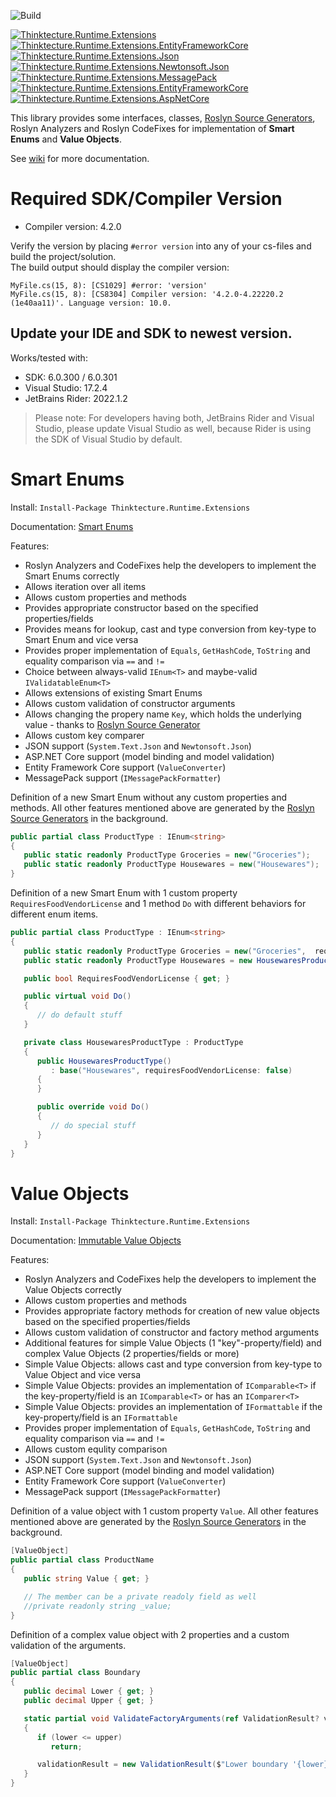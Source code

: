 ![Build](https://github.com/PawelGerr/Thinktecture.Runtime.Extensions/workflows/CI/badge.svg?branch=master)


[![Thinktecture.Runtime.Extensions](https://img.shields.io/nuget/vpre/Thinktecture.Runtime.Extensions.svg?maxAge=60&label=Thinktecture.Runtime.Extensions)](https://www.nuget.org/packages/Thinktecture.Runtime.Extensions/)  
[![Thinktecture.Runtime.Extensions.EntityFrameworkCore](https://img.shields.io/nuget/vpre/Thinktecture.Runtime.Extensions.EntityFrameworkCore.svg?maxAge=60&label=Thinktecture.Runtime.Extensions.EntityFrameworkCore)](https://www.nuget.org/packages/Thinktecture.Runtime.Extensions.EntityFrameworkCore/)  
[![Thinktecture.Runtime.Extensions.Json](https://img.shields.io/nuget/vpre/Thinktecture.Runtime.Extensions.Json.svg?maxAge=60&label=Thinktecture.Runtime.Extensions.Json)](https://www.nuget.org/packages/Thinktecture.Runtime.Extensions.Newtonsoft.Json/)  
[![Thinktecture.Runtime.Extensions.Newtonsoft.Json](https://img.shields.io/nuget/vpre/Thinktecture.Runtime.Extensions.Newtonsoft.Json.svg?maxAge=60&label=Thinktecture.Runtime.Extensions.Newtonsoft.Json)](https://www.nuget.org/packages/Thinktecture.Runtime.Extensions.Newtonsoft.Json/)  
[![Thinktecture.Runtime.Extensions.MessagePack](https://img.shields.io/nuget/vpre/Thinktecture.Runtime.Extensions.MessagePack.svg?maxAge=60&label=Thinktecture.Runtime.Extensions.MessagePack)](https://www.nuget.org/packages/Thinktecture.Runtime.Extensions.MessagePack.Json/)  
[![Thinktecture.Runtime.Extensions.EntityFrameworkCore](https://img.shields.io/nuget/vpre/Thinktecture.Runtime.Extensions.EntityFrameworkCore.svg?maxAge=60&label=Thinktecture.Runtime.Extensions.EntityFrameworkCore)](https://www.nuget.org/packages/Thinktecture.Runtime.Extensions.EntityFrameworkCore/)  
[![Thinktecture.Runtime.Extensions.AspNetCore](https://img.shields.io/nuget/vpre/Thinktecture.Runtime.Extensions.AspNetCore.svg?maxAge=60&label=Thinktecture.Runtime.Extensions.AspNetCore)](https://www.nuget.org/packages/Thinktecture.Runtime.Extensions.AspNetCore/)

This library provides some interfaces, classes, [Roslyn Source Generators](https://docs.microsoft.com/en-us/dotnet/csharp/roslyn-sdk/source-generators-overview), Roslyn Analyzers and Roslyn CodeFixes for implementation of **Smart Enums** and **Value Objects**.

See [wiki](https://github.com/PawelGerr/Thinktecture.Runtime.Extensions/wiki) for more documentation.

# Required SDK/Compiler Version
* Compiler version: 4.2.0

Verify the version by placing `#error version` into any of your cs-files and build the project/solution.  
The build output should display the compiler version:
```
MyFile.cs(15, 8): [CS1029] #error: 'version'
MyFile.cs(15, 8): [CS8304] Compiler version: '4.2.0-4.22220.2 (1e40aa11)'. Language version: 10.0.
```

## Update your IDE and SDK to newest version.  
Works/tested with:
* SDK: 6.0.300 / 6.0.301
* Visual Studio: 17.2.4
* JetBrains Rider: 2022.1.2

> Please note: For developers having both, JetBrains Rider and Visual Studio, please update Visual Studio as well, because Rider is using the SDK of Visual Studio by default.


# Smart Enums

Install: `Install-Package Thinktecture.Runtime.Extensions`

Documentation: [Smart Enums](https://github.com/PawelGerr/Thinktecture.Runtime.Extensions/wiki/Smart-Enums)

Features:
* Roslyn Analyzers and CodeFixes help the developers to implement the Smart Enums correctly
* Allows iteration over all items
* Allows custom properties and methods
* Provides appropriate constructor based on the specified properties/fields
* Provides means for lookup, cast and type conversion from key-type to Smart Enum and vice versa
* Provides proper implementation of `Equals`, `GetHashCode`, `ToString` and equality comparison via `==` and `!=`
* Choice between always-valid `IEnum<T>` and maybe-valid `IValidatableEnum<T>`
* Allows extensions of existing Smart Enums
* Allows custom validation of constructor arguments
* Allows changing the propery name `Key`, which holds the underlying value - thanks to [Roslyn Source Generator](https://docs.microsoft.com/en-us/dotnet/csharp/roslyn-sdk/source-generators-overview)
* Allows custom key comparer
* JSON support (`System.Text.Json` and `Newtonsoft.Json`)
* ASP.NET Core support (model binding and model validation)
* Entity Framework Core support (`ValueConverter`)
* MessagePack support (`IMessagePackFormatter`)

Definition of a new Smart Enum without any custom properties and methods. All other features mentioned above are generated by the [Roslyn Source Generators](https://docs.microsoft.com/en-us/dotnet/csharp/roslyn-sdk/source-generators-overview) in the background.

```C#
public partial class ProductType : IEnum<string>
{
   public static readonly ProductType Groceries = new("Groceries");
   public static readonly ProductType Housewares = new("Housewares");
}
```

Definition of a new Smart Enum with 1 custom property `RequiresFoodVendorLicense` and 1 method `Do` with different behaviors for different enum items.

```C#
public partial class ProductType : IEnum<string>
{
   public static readonly ProductType Groceries = new("Groceries",  requiresFoodVendorLicense: true);
   public static readonly ProductType Housewares = new HousewaresProductType();

   public bool RequiresFoodVendorLicense { get; }

   public virtual void Do()
   {
      // do default stuff
   }

   private class HousewaresProductType : ProductType
   {
      public HousewaresProductType()
         : base("Housewares", requiresFoodVendorLicense: false)
      {
      }

      public override void Do()
      {
         // do special stuff
      }
   }
}
```

# Value Objects

Install: `Install-Package Thinktecture.Runtime.Extensions`

Documentation: [Immutable Value Objects](https://github.com/PawelGerr/Thinktecture.Runtime.Extensions/wiki/Immutable-Value-Objects)

Features:
* Roslyn Analyzers and CodeFixes help the developers to implement the Value Objects correctly
* Allows custom properties and methods
* Provides appropriate factory methods for creation of new value objects based on the specified properties/fields
* Allows custom validation of constructor and factory method arguments
* Additional features for simple Value Objects (1 "key"-property/field) and complex Value Objects (2 properties/fields or more)
* Simple Value Objects: allows cast and type conversion from key-type to Value Object and vice versa
* Simple Value Objects: provides an implementation of `IComparable<T>` if the key-property/field is an `IComparable<T>` or has an `IComparer<T>`
* Simple Value Objects: provides an implementation of `IFormattable` if the key-property/field is an `IFormattable`
* Provides proper implementation of `Equals`, `GetHashCode`, `ToString` and equality comparison via `==` and `!=`
* Allows custom equlity comparison
* JSON support (`System.Text.Json` and `Newtonsoft.Json`)
* ASP.NET Core support (model binding and model validation)
* Entity Framework Core support (`ValueConverter`)
* MessagePack support (`IMessagePackFormatter`)

Definition of a value object with 1 custom property `Value`. All other features mentioned above are generated by the [Roslyn Source Generators](https://docs.microsoft.com/en-us/dotnet/csharp/roslyn-sdk/source-generators-overview) in the background.

```C#
[ValueObject]
public partial class ProductName
{
   public string Value { get; }

   // The member can be a private readoly field as well
   //private readonly string _value;
}
```

Definition of a complex value object with 2 properties and a custom validation of the arguments.

```C#
[ValueObject]
public partial class Boundary
{
   public decimal Lower { get; }
   public decimal Upper { get; }

   static partial void ValidateFactoryArguments(ref ValidationResult? validationResult, ref decimal lower, ref decimal upper)
   {
      if (lower <= upper)
         return;

      validationResult = new ValidationResult($"Lower boundary '{lower}' must be less than upper boundary '{upper}'");
   }
}
```
